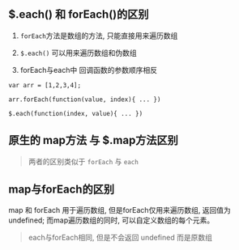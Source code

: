 ##  $.each() 和 forEach()的区别

1. `forEach`方法是数组的方法, 只能直接用来遍历数组

2. `$.each()` 可以用来遍历数组和伪数组

3. forEach与each中 回调函数的参数顺序相反
```
var arr = [1,2,3,4];

arr.forEach(function(value, index){ ... })

$.each(function(index, value){ ... })
```
##  原生的 map方法 与 $.map方法区别

> 两者的区别类似于 `forEach` 与 `each`

##  map与forEach的区别

map 和 forEach 用于遍历数组, 但是forEach仅用来遍历数组, 返回值为undefined; 而map遍历数组的同时, 可以自定义数组的每个元素。

> each与forEach相同, 但是不会返回 undefined 而是原数组
